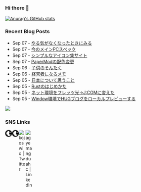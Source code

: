 ### Hi there 👋

[![Anurag's GitHub stats](https://github-readme-stats.vercel.app/api?username=kenjinote)](https://github.com/anuraghazra/github-readme-stats)


### Recent Blog Posts
<!-- feed start -->
- Sep 07 - [やる気がなくなったときにみる](https://kenji.blog/posts/%E3%82%84%E3%82%8B%E6%B0%97%E3%81%8C%E3%81%AA%E3%81%8F%E3%81%AA%E3%81%A3%E3%81%9F%E3%81%A8%E3%81%8D%E3%81%AB%E3%81%BF%E3%82%8B/)
- Sep 07 - [今のメインPCスペック](https://kenji.blog/posts/%E4%BB%8A%E3%81%AE%E3%83%A1%E3%82%A4%E3%83%B3pc%E3%82%B9%E3%83%9A%E3%83%83%E3%82%AF/)
- Sep 07 - [シンプルなアイコン集サイト](https://kenji.blog/posts/%E3%82%B7%E3%83%B3%E3%83%97%E3%83%AB%E3%81%AA%E3%82%A2%E3%82%A4%E3%82%B3%E3%83%B3%E9%9B%86%E3%82%B5%E3%82%A4%E3%83%88/)
- Sep 07 - [PaperModの配色変更](https://kenji.blog/posts/papermod%E3%81%AE%E9%85%8D%E8%89%B2%E5%A4%89%E6%9B%B4/)
- Sep 06 - [子供のそんたく](https://kenji.blog/posts/%E5%AD%90%E4%BE%9B%E3%81%AE%E3%81%9D%E3%82%93%E3%81%9F%E3%81%8F/)
- Sep 06 - [経営者になるメモ](https://kenji.blog/posts/%E7%B5%8C%E5%96%B6%E8%80%85%E3%81%AB%E3%81%AA%E3%82%8B%E3%81%AB%E3%81%AF/)
- Sep 05 - [日本について思うこと](https://kenji.blog/posts/%E6%97%A5%E6%9C%AC%E3%81%AB%E3%81%A4%E3%81%84%E3%81%A6%E6%80%9D%E3%81%86%E3%81%93%E3%81%A8/)
- Sep 05 - [Rustのはじめかた](https://kenji.blog/posts/rust%E3%81%AE%E3%81%AF%E3%81%98%E3%82%81%E3%81%8B%E3%81%9F/)
- Sep 05 - [ネット環境をフレッツ光→J:COMに変えた](https://kenji.blog/posts/%E3%83%8D%E3%83%83%E3%83%88%E7%92%B0%E5%A2%83%E3%82%92%E3%83%95%E3%83%AC%E3%83%83%E3%83%84%E5%85%89jcom%E3%81%AB%E5%A4%89%E3%81%88%E3%81%9F/)
- Sep 05 - [Window環境でHUGブログをローカルプレビューする](https://kenji.blog/posts/windows%E7%92%B0%E5%A2%83%E3%81%A7hugo%E3%83%96%E3%83%AD%E3%82%B0%E3%81%AE%E3%83%AD%E3%83%BC%E3%82%AB%E3%83%AB%E7%92%B0%E5%A2%83%E3%83%97%E3%83%AC%E3%83%93%E3%83%A5%E3%83%BC%E3%81%99%E3%82%8B/)
<!-- feed end -->

<!-- GitHub Profile Views Counter -->
![](https://komarev.com/ghpvc/?username=kenjinote)

<!-- SNS Links -->
### SNS Links
[<img align="left" alt="codewithkojo.com" width="22px" src="https://raw.githubusercontent.com/iconic/open-iconic/master/svg/globe.svg" />][website1]
[<img align="left" alt="codewithkojo.com" width="22px" src="https://raw.githubusercontent.com/iconic/open-iconic/master/svg/globe.svg" />][website2]
[<img align="left" alt="kojoswic | Twitter" width="22px" src="https://cdn.jsdelivr.net/npm/simple-icons@v3/icons/twitter.svg" />][twitter]
[<img align="left" alt="agyemangduahc | LinkedIn" width="22px" src="https://cdn.jsdelivr.net/npm/simple-icons@v3/icons/linkedin.svg" />][linkedin]

[website1]: https://hack.jp
[website2]: https://kenji.blog
[twitter]: https://twitter.com/kenjinote
[linkedin]: https://www.linkedin.com/in/kenjinote/

<!--
**kenjinote/kenjinote** is a ✨ _special_ ✨ repository because its `README.md` (this file) appears on your GitHub profile.

Here are some ideas to get you started:

- 🔭 I’m currently working on ...
- 🌱 I’m currently learning ...
- 👯 I’m looking to collaborate on ...
- 🤔 I’m looking for help with ...
- 💬 Ask me about ...
- 📫 How to reach me: ...
- 😄 Pronouns: ...
- ⚡ Fun fact: ...
-->
